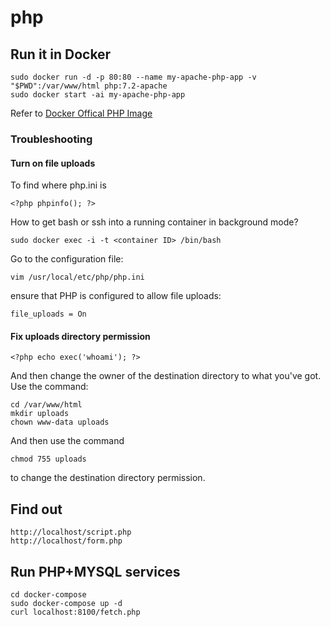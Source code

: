 # php

## Run it in Docker

```
sudo docker run -d -p 80:80 --name my-apache-php-app -v "$PWD":/var/www/html php:7.2-apache
sudo docker start -ai my-apache-php-app
```

Refer to [Docker Offical PHP Image](https://hub.docker.com/_/php)

### Troubleshooting

#### Turn on file uploads

To find where php.ini is

```
<?php phpinfo(); ?>
```

How to get bash or ssh into a running container in background mode?

```
sudo docker exec -i -t <container ID> /bin/bash
```

Go to the configuration file:

```
vim /usr/local/etc/php/php.ini
```

ensure that PHP is configured to allow file uploads:

```
file_uploads = On
```

#### Fix uploads directory permission

```
<?php echo exec('whoami'); ?>
```

And then change the owner of the destination directory to what you've got. Use the command:

```
cd /var/www/html
mkdir uploads
chown www-data uploads
```

And then use the command

```
chmod 755 uploads
```

to change the destination directory permission.


## Find out

```
http://localhost/script.php
http://localhost/form.php
```

## Run PHP+MYSQL services

```
cd docker-compose
sudo docker-compose up -d
curl localhost:8100/fetch.php
```